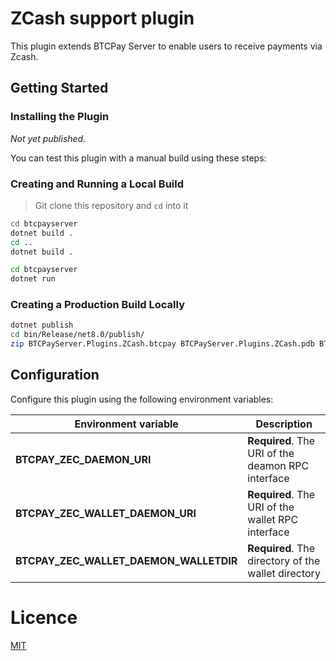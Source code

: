 # ZCash support plugin

This plugin extends BTCPay Server to enable users to receive payments via Zcash.

## Getting Started

### Installing the Plugin

*Not yet published.*

You can test this plugin with a manual build using these steps:

### Creating and Running a Local Build

> Git clone this repository and `cd` into it

```sh
cd btcpayserver
dotnet build .
cd ..
dotnet build .

cd btcpayserver
dotnet run
```

### Creating a Production Build Locally

```sh
dotnet publish
cd bin/Release/net8.0/publish/
zip BTCPayServer.Plugins.ZCash.btcpay BTCPayServer.Plugins.ZCash.pdb BTCPayServer.Plugins.ZCash.dll BTCPayServer.Plugins.ZCash.deps.json
```

## Configuration

Configure this plugin using the following environment variables:

| Environment variable | Description |
| --- |-----------------------------------------------------------------------------------------------------------------------------------------------------------------------------------------------------------------------------------------------|
**BTCPAY_ZEC_DAEMON_URI** | **Required**. The URI of the deamon RPC interface |
**BTCPAY_ZEC_WALLET_DAEMON_URI** | **Required**.  The URI of the wallet RPC interface | http://127.0.0.1:18082 |
**BTCPAY_ZEC_WALLET_DAEMON_WALLETDIR** | **Required**. The directory of the wallet directory |

# Licence

[MIT](LICENSE.md)
